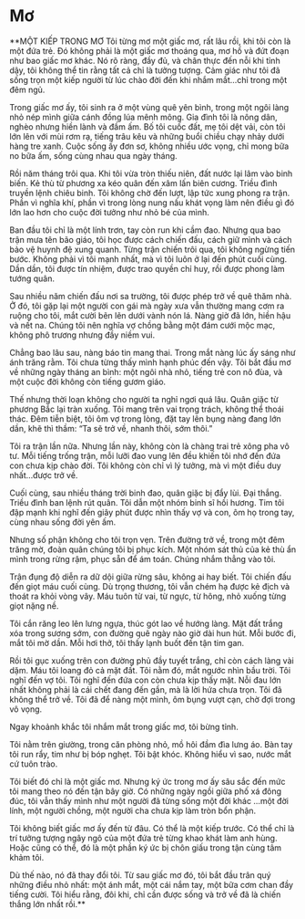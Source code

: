 # Mơ
**MỘT KIẾP TRONG MƠ
Tôi từng mơ một giấc mơ, rất lâu rồi, khi tôi còn là một đứa trẻ. Đó không phải là một giấc mơ thoáng qua, mơ hồ và đứt đoạn như bao giấc mơ khác. Nó rõ ràng, đầy đủ, và chân thực đến nỗi khi tỉnh dậy, tôi không thể tin rằng tất cả chỉ là tưởng tượng. Cảm giác như tôi đã sống trọn một kiếp người từ lúc chào đời đến khi nhắm mắt…chỉ trong một đêm ngủ.

Trong giấc mơ ấy, tôi sinh ra ở một vùng quê yên bình, trong một ngôi làng nhỏ nép mình giữa cánh đồng lúa mênh mông. Gia đình tôi là nông dân, nghèo nhưng hiền lành và đầm ấm. Bố tôi cuốc đất, mẹ tôi dệt vải, còn tôi lớn lên với mùi rơm rạ, tiếng trâu kêu và những buổi chiều chạy nhảy dưới hàng tre xanh. Cuộc sống ấy đơn sơ, không nhiều ước vọng, chỉ mong bữa no bữa ấm, sống cùng nhau qua ngày tháng.

Rồi năm tháng trôi qua. Khi tôi vừa tròn thiếu niên, đất nước lại lâm vào binh biến. Kẻ thù từ phương xa kéo quân đến xâm lấn biên cương. Triều đình truyền lệnh chiêu binh. Tôi không chờ đến lượt, lập tức xung phong ra trận. Phần vì nghĩa khí, phần vì trong lòng nung nấu khát vọng làm nên điều gì đó lớn lao hơn cho cuộc đời tưởng như nhỏ bé của mình.

Ban đầu tôi chỉ là một lính trơn, tay còn run khi cầm đao. Nhưng qua bao trận mưa tên bão giáo, tôi học được cách chiến đấu, cách giữ mình và cách bảo vệ huynh đệ xung quanh. Từng trận chiến trôi qua, tôi không ngừng tiến bước. Không phải vì tôi mạnh nhất, mà vì tôi luôn ở lại đến phút cuối cùng. Dần dần, tôi được tín nhiệm, được trao quyền chỉ huy, rồi được phong làm tướng quân.

Sau nhiều năm chiến đấu nơi sa trường, tôi được phép trở về quê thăm nhà. Ở đó, tôi gặp lại một người con gái mà ngày xưa vẫn thường mang cơm ra ruộng cho tôi, mắt cười bẽn lẽn dưới vành nón lá. Nàng giờ đã lớn, hiền hậu và nết na. Chúng tôi nên nghĩa vợ chồng bằng một đám cưới mộc mạc, không phô trương nhưng đầy niềm vui.

Chẳng bao lâu sau, nàng báo tin mang thai. Trong mắt nàng lúc ấy sáng như ánh trăng rằm. Tôi chưa từng thấy mình hạnh phúc đến vậy. Tôi bắt đầu mơ về những ngày tháng an bình: một ngôi nhà nhỏ, tiếng trẻ con nô đùa, và một cuộc đời không còn tiếng gươm giáo.

Thế nhưng thời loạn không cho người ta nghỉ ngơi quá lâu. Quân giặc từ phương Bắc lại tràn xuống. Tôi mang trên vai trọng trách, không thể thoái thác. Đêm tiễn biệt, tôi ôm vợ trong lòng, đặt tay lên bụng nàng đang lớn dần, khẽ thì thầm: “Ta sẽ trở về, nhanh thôi, sớm thôi.”

Tôi ra trận lần nữa. Nhưng lần này, không còn là chàng trai trẻ xông pha vô tư. Mỗi tiếng trống trận, mỗi lưỡi đao vung lên đều khiến tôi nhớ đến đứa con chưa kịp chào đời. Tôi không còn chỉ vì lý tưởng, mà vì một điều duy nhất…được trở về.

Cuối cùng, sau nhiều tháng trời binh đao, quân giặc bị đẩy lùi. Đại thắng. Triều đình ban lệnh rút quân. Tôi dẫn một nhóm binh sĩ hồi hương. Tim tôi đập mạnh khi nghĩ đến giây phút được nhìn thấy vợ và con, ôm họ trong tay, cùng nhau sống đời yên ấm.

Nhưng số phận không cho tôi trọn vẹn. Trên đường trở về, trong một đêm trăng mờ, đoàn quân chúng tôi bị phục kích. Một nhóm sát thủ của kẻ thù ẩn mình trong rừng rậm, phục sẵn để ám toán. Chúng nhắm thẳng vào tôi.

Trận đụng độ diễn ra dữ dội giữa rừng sâu, không ai hay biết. Tôi chiến đấu đến giọt máu cuối cùng. Dù trọng thương, tôi vẫn chém hạ được kẻ địch và thoát ra khỏi vòng vây. Máu tuôn từ vai, từ ngực, từ hông, nhỏ xuống từng giọt nặng nề.

Tôi cắn răng leo lên lưng ngựa, thúc gót lao về hướng làng. Mặt đất trắng xóa trong sương sớm, con đường quê ngày nào giờ dài hun hút. Mỗi bước đi, mắt tôi mờ dần. Mỗi hơi thở, tôi thấy lạnh buốt đến tận tim gan.

Rồi tôi gục xuống trên con đường phủ đầy tuyết trắng, chỉ còn cách làng vài dặm. Máu tôi loang đỏ cả mặt đất. Tôi nằm đó, mắt ngước nhìn bầu trời. Tôi nghĩ đến vợ tôi. Tôi nghĩ đến đứa con còn chưa kịp thấy mặt. Nỗi đau lớn nhất không phải là cái chết đang đến gần, mà là lời hứa chưa trọn. Tôi đã không thể trở về. Tôi đã để nàng một mình, ôm bụng vượt cạn, chờ đợi trong vô vọng.

Ngay khoảnh khắc tôi nhắm mắt trong giấc mơ, tôi bừng tỉnh.

Tôi nằm trên giường, trong căn phòng nhỏ, mồ hôi đầm đìa lưng áo. Bàn tay tôi run rẩy, tim như bị bóp nghẹt. Tôi bật khóc. Không hiểu vì sao, nước mắt cứ tuôn trào.

Tôi biết đó chỉ là một giấc mơ. Nhưng ký ức trong mơ ấy sâu sắc đến mức tôi mang theo nó đến tận bây giờ. Có những ngày ngồi giữa phố xá đông đúc, tôi vẫn thấy mình như một người đã từng sống một đời khác …một đời lính, một người chồng, một người cha chưa kịp làm tròn bổn phận.

Tôi không biết giấc mơ ấy đến từ đâu. Có thể là một kiếp trước. Có thể chỉ là trí tưởng tượng ngây ngô của một đứa trẻ từng khao khát làm anh hùng. Hoặc cũng có thể, đó là một phần ký ức bị chôn giấu trong tận cùng tâm khảm tôi.

Dù thế nào, nó đã thay đổi tôi. Từ sau giấc mơ đó, tôi bắt đầu trân quý những điều nhỏ nhất: một ánh mắt, một cái nắm tay, một bữa cơm chan đầy tiếng cười. Tôi hiểu rằng, đôi khi, chỉ cần được sống và trở về đã là chiến thắng lớn nhất rồi.**
